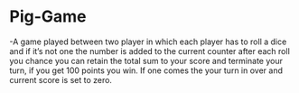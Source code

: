 # Pig-Game
-A game played between two player in which each player has to roll a dice and if it’s
not one the number is added to the current counter after each roll you chance you
can retain the total sum to your score and terminate your turn, if you get 100 points
you win. If one comes the your turn in over and current score is set to zero.
